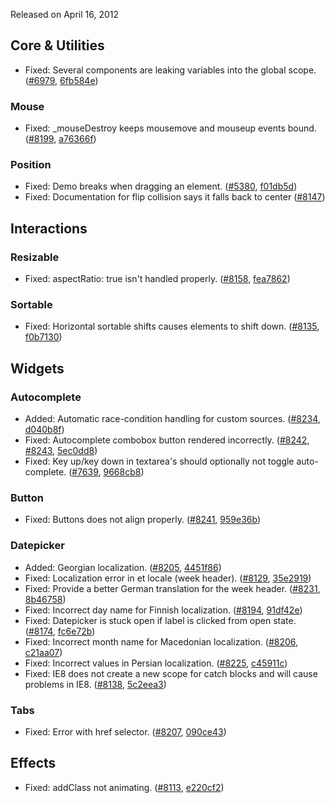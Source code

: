 <script>{
	"title": "jQuery UI 1.8.19 Changelog"
}</script>

Released on April 16, 2012

## Core &amp; Utilities

* Fixed: Several components are leaking variables into the global scope. ([#6979](http://bugs.jqueryui.com/ticket/6979), [6fb584e](https://github.com/jquery/jquery-ui/commit/6fb584e7007bb7dc539d9c7266d17833c52a7830))

### Mouse

* Fixed: _mouseDestroy keeps mousemove and mouseup events bound. ([#8199](http://bugs.jqueryui.com/ticket/8199), [a76366f](https://github.com/jquery/jquery-ui/commit/a76366f8fc731ec6946d9f6940c8a03040e31d23))

### Position

* Fixed: Demo breaks when dragging an element. ([#5380](http://bugs.jqueryui.com/ticket/5380), [f01db5d](https://github.com/jquery/jquery-ui/commit/f01db5d8a1321d9f5d8f270aa79ef49574dffaed))
* Fixed: Documentation for flip collision says it falls back to center ([#8147](http://bugs.jqueryui.com/ticket/8147))

## Interactions

### Resizable

* Fixed: aspectRatio: true isn't handled properly. ([#8158](http://bugs.jqueryui.com/ticket/8158), [fea7862](https://github.com/jquery/jquery-ui/commit/fea7862ff3c5c3fb65a79fbc32a5af19e1829182))

### Sortable

* Fixed: Horizontal sortable shifts causes elements to shift down. ([#8135](http://bugs.jqueryui.com/ticket/8135), [f0b7130](https://github.com/jquery/jquery-ui/commit/f0b7130a5459d9f34b1e05ad6306d3909131bd8c))

## Widgets

### Autocomplete

* Added: Automatic race-condition handling for custom sources. ([#8234](http://bugs.jqueryui.com/ticket/8234), [d040b8f](https://github.com/jquery/jquery-ui/commit/d040b8f42cc28932deedddebe95473a9fd13d742))
* Fixed: Autocomplete combobox button rendered incorrectly. ([#8242](http://bugs.jqueryui.com/ticket/8242), [#8243](http://bugs.jqueryui.com/ticket/8243), [5ec0dd8](https://github.com/jquery/jquery-ui/commit/5ec0dd8abe225e5e1b454d469119e44728ed7727))
* Fixed: Key up/key down in textarea's should optionally not toggle auto-complete. ([#7639](http://bugs.jqueryui.com/ticket/7639), [9668cb8](https://github.com/jquery/jquery-ui/commit/9668cb850ef97e39822cb3ef0d0ea27ff0c1fe6e))

### Button

* Fixed: Buttons does not align properly. ([#8241](http://bugs.jqueryui.com/ticket/8241), [959e36b](https://github.com/jquery/jquery-ui/commit/959e36bfc47ac8992e805aa34b736876e0e926cd))

### Datepicker

* Added: Georgian localization. ([#8205](http://bugs.jqueryui.com/ticket/8205), [4451f86](https://github.com/jquery/jquery-ui/commit/4451f86eda11a384181a7a1c8f11109b63371203))
* Fixed: Localization error in et locale (week header). ([#8129](http://bugs.jqueryui.com/ticket/8129), [35e2919](https://github.com/jquery/jquery-ui/commit/35e291937591326fdc909f88eb948272c98edf39))
* Fixed: Provide a better German translation for the week header. ([#8231](http://bugs.jqueryui.com/ticket/8231), [8b46758](https://github.com/jquery/jquery-ui/commit/8b46758f271f94f0acf3416690cc6a70708b3a9e))
* Fixed: Incorrect day name for Finnish localization. ([#8194](http://bugs.jqueryui.com/ticket/8194), [91df42e](https://github.com/jquery/jquery-ui/commit/91df42ec40b22b74a18bcc5fd29081f948e8c9f9))
* Fixed: Datepicker is stuck open if label is clicked from open state. ([#8174](http://bugs.jqueryui.com/ticket/8174), [fc6e72b](https://github.com/jquery/jquery-ui/commit/fc6e72bf7399ecde5f15de88fd750a9a49b55b77))
* Fixed: Incorrect month name for Macedonian localization. ([#8206](http://bugs.jqueryui.com/ticket/8206), [c21aa07](https://github.com/jquery/jquery-ui/commit/c21aa07c1baf506034eef109db1482509f9ae9ea))
* Fixed: Incorrect values in Persian localization. ([#8225](http://bugs.jqueryui.com/ticket/8225), [c45911c](https://github.com/jquery/jquery-ui/commit/c45911c98df6af6bb679fe256ae23bab4e7f036f))
* Fixed: IE8 does not create a new scope for catch blocks and will cause problems in IE8. ([#8138](http://bugs.jqueryui.com/ticket/8138), [5c2eea3](https://github.com/jquery/jquery-ui/commit/5c2eea3fd9bdb069fba6ce962aa885c49b4615a0))

### Tabs

* Fixed: Error with href selector. ([#8207](http://bugs.jqueryui.com/ticket/8207), [090ce43](https://github.com/jquery/jquery-ui/commit/090ce4369d12751f2e55e62f6cc7f7fbc5dc6f2a))

## Effects

* Fixed: addClass not animating. ([#8113](http://bugs.jqueryui.com/ticket/8113), [e220cf2](https://github.com/jquery/jquery-ui/commit/e220cf2a7dc709fdbbdfeacbb29378e005a0afd8))
